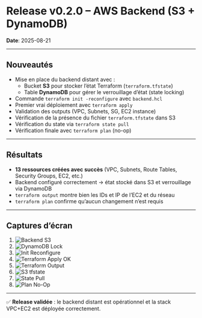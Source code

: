 # Release v0.2.0 – AWS Backend (S3 + DynamoDB)

**Date**: 2025-08-21

---

## Nouveautés

- Mise en place du backend distant avec :
  - Bucket **S3** pour stocker l’état Terraform (`terraform.tfstate`)
  - Table **DynamoDB** pour gérer le verrouillage d’état (state locking)
- Commande `terraform init -reconfigure` avec `backend.hcl`
- Premier vrai déploiement avec `terraform apply`
- Validation des outputs (VPC, Subnets, SG, EC2 instance)
- Vérification de la présence du fichier `terraform.tfstate` dans S3
- Vérification du state via `terraform state pull`
- Vérification finale avec `terraform plan` (no-op)

---

## Résultats

- **13 ressources créées avec succès** (VPC, Subnets, Route Tables, Security Groups, EC2, etc.)
- Backend configuré correctement → état stocké dans S3 et verrouillage via DynamoDB
- `terraform output` montre bien les IDs et IP de l’EC2 et du réseau
- `terraform plan` confirme qu’aucun changement n’est requis

---

## Captures d’écran

1. ![Backend S3](../../docs/releases/v0.2.0/screenshots/01_backend_bucket_s3.png)
2. ![DynamoDB Lock](../../docs/releases/v0.2.0/screenshots/02_ddb_lock.png)
3. ![Init Reconfigure](../../docs/releases/v0.2.0/screenshots/03_init_reconfigure.png)
4. ![Terraform Apply OK](../../docs/releases/v0.2.0/screenshots/04_tf_apply_ok.png)
5. ![Terraform Output](../../docs/releases/v0.2.0/screenshots/05_tf_output.png)
6. ![S3 tfstate](../../docs/releases/v0.2.0/screenshots/06_s3_tfstate.png)
7. ![State Pull](../../docs/releases/v0.2.0/screenshots/07_tf_state_pull.png)
8. ![Plan No-Op](../../docs/releases/v0.2.0/screenshots/08_tf_plan_noop.png)

---

✅ **Release validée** : le backend distant est opérationnel et la stack VPC+EC2 est déployée correctement.
